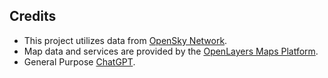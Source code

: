 ## Credits
- This project utilizes data from [OpenSky Network](https://opensky-network.org/).
- Map data and services are provided by the [OpenLayers Maps Platform](https://openlayers.org/).
- General Purpose [ChatGPT](https://chat.openai.com/).